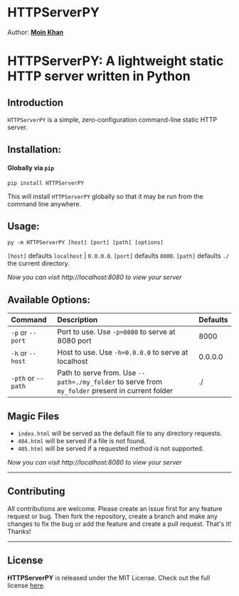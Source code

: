 HTTPServerPY
=======

Author: **[Moin Khan](https://github.com/mo-inkhan)**

# HTTPServerPY: A lightweight static HTTP server written in Python

## Introduction

`HTTPServerPY` is a simple, zero-configuration command-line static HTTP server.

## Installation:

#### Globally via `pip`

    pip install HTTPServerPY

This will install `HTTPServerPY` globally so that it may be run from the command line anywhere.

## Usage:

    py -m HTTPServerPY [host] [port] [path] [options]

`[host]` defaults `localhost` | `0.0.0.0`.
`[port]` defaults `8000`.
`[path]` defaults `./` the current directory.

*Now you can visit http://localhost:8080 to view your server*

## Available Options:

| Command                      | Description                                                                                      | Defaults |
| :--------------------------- | :----------------------------------------------------------------------------------------------- | :------- |
| `-p` or `--port`             | Port to use. Use `-p=8080` to serve at 8080 port                                                 | 8000     |
| `-h` or `--host`             | Host to use. Use `-h=0.0.0.0` to serve at localhost                                              | 0.0.0.0  |
| `-pth`&nbsp;or&nbsp;`--path` | Path to serve from. Use `--path=./my_folder` to serve from `my_folder` present in current folder | ./       |

## Magic Files

- `index.html` will be served as the default file to any directory requests.
- `404.html` will be served if a file is not found.
- `405.html` will be served if a requested method is not supported.

*Now you can visit http://localhost:8080 to view your server*

---

## Contributing
All contributions are welcome. Please create an issue first for any feature request
or bug. Then fork the repository, create a branch and make any changes to fix the bug
or add the feature and create a pull request. That's it!
Thanks!

---

## License
**HTTPServerPY** is released under the MIT License.
Check out the full license [here](LICENSE).
